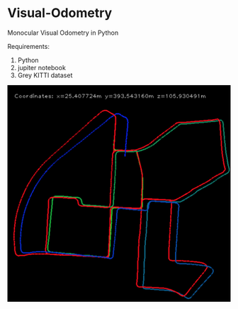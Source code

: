 # Visual-Odometry
Monocular Visual Odometry in Python


Requirements:
  1. Python
  2. jupiter notebook
  3. Grey KITTI dataset

![alt text](Traj.png)
